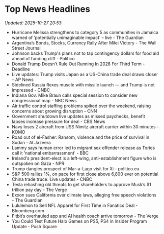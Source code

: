 # Top News Headlines

_Updated: 2025-10-27 20:53_

- Hurricane Melissa strengthens to category 5 as communities in Jamaica warned of ‘potentially unimaginable impact’ – live - The Guardian
- Argentina’s Bonds, Stocks, Currency Rally After Milei Victory - The Wall Street Journal
- Johnson backs Trump's plans not to tap contingency dollars for food aid ahead of funding cliff - Politico
- Donald Trump Doesn't Rule Out Running In 2028 For Third Term - Deadline
- Live updates: Trump visits Japan as a US-China trade deal draws closer - AP News
- Sidelined Russia flexes muscle with missile launch — and Trump is not impressed - CNBC
- Indiana Gov. Mike Braun calls special session to consider new congressional map - NBC News
- Air traffic control staffing problems spiked over the weekend, raising concerns about growing disruption - CNN
- Government shutdown live updates as missed paychecks, benefit lapses increase pressure for deal - CBS News
- Navy loses 2 aircraft from USS Nimitz aircraft carrier within 30 minutes - KOMO
- Road out of el-Fasher: Ransom, violence and the price of survival in Sudan - Al Jazeera
- Lammy says human error led to migrant sex offender release as Tories call it 'national embarrassment' - BBC
- Ireland's president-elect is a left-wing, anti-establishment figure who is outspoken on Gaza - NPR
- Trump dangles prospect of Mar-a-Lago visit for Xi - politico.eu
- S&P 500 rallies 1%, on pace for first close above 6,800 ever on potential China trade truce: Live updates - CNBC
- Tesla rehashing old threats to get shareholders to approve Musk’s $1 trillion pay day - The Verge
- Exxon sues California over climate laws, alleging free speech violations - The Guardian
- Lululemon to Sell NFL Apparel for First Time in Fanatics Deal - Bloomberg.com
- Fitbit’s overhauled app and AI health coach arrive tomorrow - The Verge
- You Could Test Future Halo Games on PS5, PS4 in Insider Program Update - Push Square